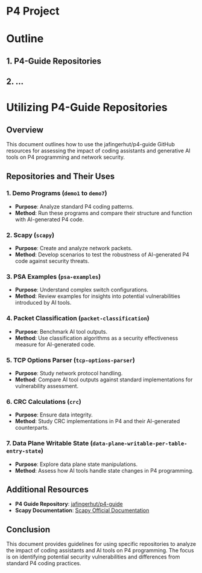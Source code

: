 # P4 Project

# Outline

## 1. P4-Guide Repositories
## 2. ...

# Utilizing P4-Guide Repositories

## Overview
This document outlines how to use the jafingerhut/p4-guide GitHub resources for assessing the impact of coding assistants and generative AI tools on P4 programming and network security.

## Repositories and Their Uses

### 1. Demo Programs (`demo1` to `demo7`)
- **Purpose**: Analyze standard P4 coding patterns.
- **Method**: Run these programs and compare their structure and function with AI-generated P4 code.

### 2. Scapy (`scapy`)
- **Purpose**: Create and analyze network packets.
- **Method**: Develop scenarios to test the robustness of AI-generated P4 code against security threats.

### 3. PSA Examples (`psa-examples`)
- **Purpose**: Understand complex switch configurations.
- **Method**: Review examples for insights into potential vulnerabilities introduced by AI tools.

### 4. Packet Classification (`packet-classification`)
- **Purpose**: Benchmark AI tool outputs.
- **Method**: Use classification algorithms as a security effectiveness measure for AI-generated code.

### 5. TCP Options Parser (`tcp-options-parser`)
- **Purpose**: Study network protocol handling.
- **Method**: Compare AI tool outputs against standard implementations for vulnerability assessment.

### 6. CRC Calculations (`crc`)
- **Purpose**: Ensure data integrity.
- **Method**: Study CRC implementations in P4 and their AI-generated counterparts.

### 7. Data Plane Writable State (`data-plane-writable-per-table-entry-state`)
- **Purpose**: Explore data plane state manipulations.
- **Method**: Assess how AI tools handle state changes in P4 programming.

## Additional Resources
- **P4 Guide Repository**: [jafingerhut/p4-guide](https://github.com/jafingerhut/p4-guide)
- **Scapy Documentation**: [Scapy Official Documentation](https://scapy.net/)

## Conclusion
This document provides guidelines for using specific repositories to analyze the impact of coding assistants and AI tools on P4 programming. The focus is on identifying potential security vulnerabilities and differences from standard P4 coding practices.
